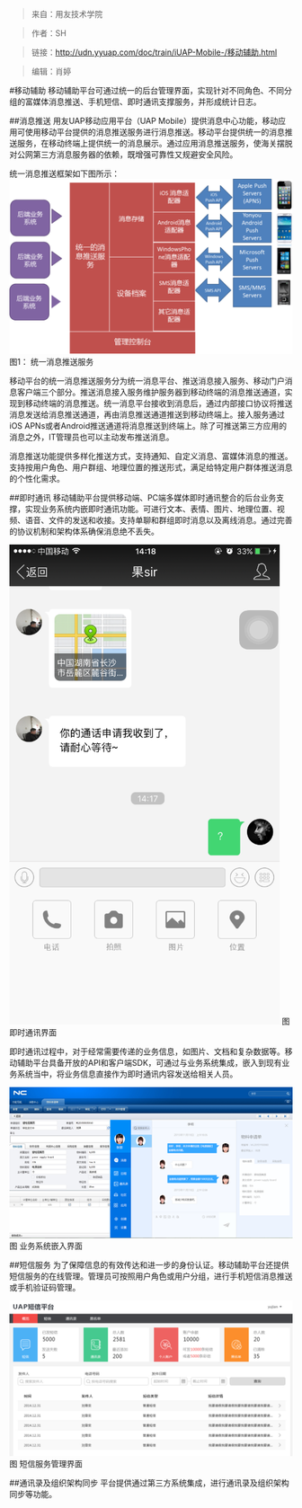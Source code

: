 >来自：用友技术学院

>作者：SH

>链接：http://udn.yyuap.com/doc/train/iUAP-Mobile-/移动辅助.html

>编辑：肖婷

#移动辅助
移动辅助平台可通过统一的后台管理界面，实现针对不同角色、不同分组的富媒体消息推送、手机短信、即时通讯支撑服务，并形成统计日志。

##消息推送
用友UAP移动应用平台（UAP Mobile）提供消息中心功能，移动应用可使用移动平台提供的消息推送服务进行消息推送。移动平台提供统一的消息推送服务，在移动终端上提供统一的消息展示。通过应用消息推送服务，使海关摆脱对公网第三方消息服务器的依赖，既增强可靠性又规避安全风险。

统一消息推送框架如下图所示：
![](/assets/20.png)
                                                                          图1： 统一消息推送服务

移动平台的统一消息推送服务分为统一消息平台、推送消息接入服务、移动门户消息客户端三个部分。推送消息接入服务维护服务器到移动终端的消息推送通道，实现到移动终端的消息推送。统一消息平台接收到消息后，通过内部接口协议将推送消息发送给消息推送通道，再由消息推送通道推送到移动终端上。接入服务通过iOS APNs或者Android推送通道将消息推送到终端上。除了可推送第三方应用的消息之外，IT管理员也可以主动发布推送消息。

消息推送功能提供多样化推送方式，支持通知、自定义消息、富媒体消息的推送。支持按用户角色、用户群组、地理位置的推送形式，满足给特定用户群体推送消息的个性化需求。

##即时通讯
移动辅助平台提供移动端、PC端多媒体即时通讯整合的后台业务支撑，实现业务系统内嵌即时通讯功能。可进行文本、表情、图片、地理位置、视频、语音、文件的发送和收接。支持单聊和群组即时消息以及离线消息。通过完善的协议机制和架构体系确保消息绝不丢失。

![](/assets/21.png)
                                          图 即时通讯界面

即时通讯过程中，对于经常需要传递的业务信息，如图片、文档和复杂数据等。移动辅助平台具备开放的API和客户端SDK，可通过与业务系统集成，嵌入到现有业务系统当中，将业务信息直接作为即时通讯内容发送给相关人员。

![](/assets/23.png)
                                                    图 业务系统嵌入界面

##短信服务
为了保障信息的有效传达和进一步的身份认证。移动辅助平台还提供短信服务的在线管理。管理员可按照用户角色或用户分组，进行手机短信消息推送或手机验证码管理。

![](/assets/24.png)
                                                                                 图 短信服务管理界面

##通讯录及组织架构同步
平台提供通过第三方系统集成，进行通讯录及组织架构同步等功能。

